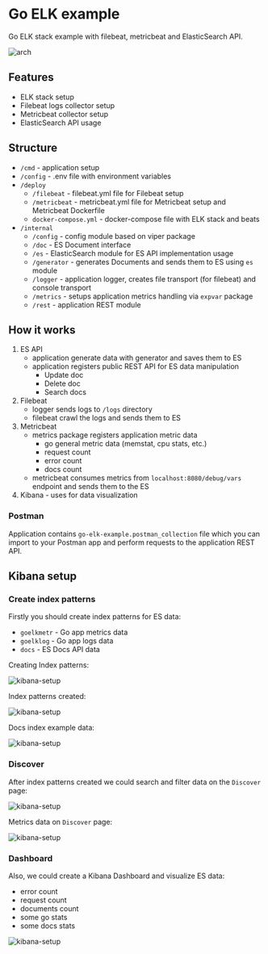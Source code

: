 # Go ELK example

Go ELK stack example with filebeat, metricbeat and ElasticSearch API.

<img src="https://i.ibb.co/w6pFWFH/IMG-0148.png" alt="arch"/>

## Features

- ELK stack setup
- Filebeat logs collector setup
- Metricbeat collector setup
- ElasticSearch API usage

## Structure

- `/cmd` - application setup
- `/config` - .env file with environment variables
- `/deploy`
  - `/filebeat` - filebeat.yml file for Filebeat setup 
  - `/metricbeat` - metricbeat.yml file for Metricbeat setup and Metricbeat Dockerfile
  - `docker-compose.yml` - docker-compose file with ELK stack and beats
- `/internal`
  - `/config` - config module based on viper package
  - `/doc` - ES Document interface
  - `/es` - ElasticSearch module for ES API implementation usage
  - `/generator` - generates Documents and sends them to ES using `es` module
  - `/logger` - application logger, creates file transport (for filebeat) and console transport
  - `/metrics` - setups application metrics handling via `expvar` package
  - `/rest` - application REST module

## How it works

1. ES API
   - application generate data with generator and saves them to ES
   - application registers public REST API for ES data manipulation
      - Update doc
      - Delete doc
      - Search docs
2. Filebeat
   - logger sends logs to `/logs` directory
   - filebeat crawl the logs and sends them to ES
3. Metricbeat
   - metrics package registers application metric data
     - go general metric data (memstat, cpu stats, etc.)
     - request count
     - error count
     - docs count
   - metricbeat consumes metrics from `localhost:8080/debug/vars` endpoint and sends them to the ES
4. Kibana - uses for data visualization

### Postman

Application contains `go-elk-example.postman_collection` file which you can import to your Postman app and perform requests to the application REST API.

## Kibana setup

### Create index patterns

Firstly you should create index patterns for ES data:
- `goelkmetr` - Go app metrics data
- `goelklog` - Go app logs data
- `docs` - ES Docs API data

Creating Index patterns:

<img src="https://i.ibb.co/QNp9PZz/1634497962209.png" alt="kibana-setup"/>

Index patterns created:

<img src="https://i.ibb.co/6HrCqDM/1634498016511.png" alt="kibana-setup"/>

Docs index example data:

<img src="https://i.ibb.co/FDKp4yC/1634498033442.png" alt="kibana-setup"/>

### Discover

After index patterns created we could search and filter data on the `Discover` page:

<img src="https://i.ibb.co/SXKzVfK/1634498970258.png" alt="kibana-setup"/>

Metrics data on `Discover` page:

<img src="https://i.ibb.co/B60nh52/1634498076514.png" alt="kibana-setup"/>

### Dashboard

Also, we could create a Kibana Dashboard and visualize ES data:
- error count
- request count
- documents count
- some go stats
- some docs stats

<img src="https://i.ibb.co/Yk8SBQg/1634498860795.png" alt="kibana-setup"/>
